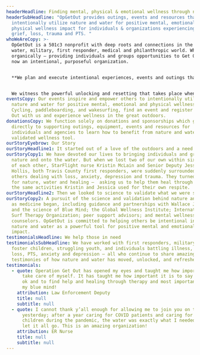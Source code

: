 ```yaml
---
headerHeadline: Finding mental, physical & emotional wellness through nature and water.
headerSubHeadline: "OpGetOut provides outings, events and resources that
  intentionally utilize nature and water for positive mental, emotional and
  physical wellness impact for individuals & organizations experiencing anxiety,
  grief, loss, trauma and PTS. "
whoWeAreCopy: >-
  OpGetOut is a 501c3 nonprofit with deep roots and connections in the wellness,
  water, military, first responder, medical and philanthropic world. What began
  organically — providing individuals and groups opportunities to Get Out — is
  now an intentional, purposeful organization. 


  **We plan and execute intentional experiences, events and outings that utilize evidence-based science: nature and water can be a powerful therapeutic benefit to assist individuals and agencies dealing with loss, PTS, anxiety, grief, trauma, and stress.**


  We witness the powerful unlocking and resetting that takes place when individuals are given the opportunity and tools to be empowered with the healing elements of nature and water.
eventsCopy: Our events inspire and e﻿mpower others to intentionally utilize
  nature and water for positive mental, emotional and physical wellness impact.
  C﻿ycling, paddleboarding, and wakesurfing, find an event and register to Get
  Out with us and experience wellness in the great outdoors.
donationsCopy: We function solely on donations and sponsorships which go
  directly to supporting outings, equipment, events and resources for
  individuals and agencies to learn how to benefit from nature and water as a
  validated wellness tool.
ourStoryEyebrow: Our Story
ourStoryHeadline1: It started out of a love of the outdoors and a need to heal.
ourStoryCopy1: We have devoted our lives to bringing individuals and groups into
  nature and onto the water. But when we lost two of our own within six months
  of each other, StarFlight nurse Kristin McLain and Senior Deputy Jessica
  Hollis, both Travis County first responders, were suddenly surrounded by
  others dealing with loss, anxiety, depression and trauma. They turned to us
  for nature, water and healing —  asking us to help them heal through some of
  the same activities Kristin and Jessica used for their own respite.
ourStoryHeadline2: Then we looked to science to validate what we were seeing.
ourStoryCopy2: A pursuit of the science and validation behind nature and water
  as medicine began, including guidance and partnerships with Wallace J. Nichols
  and the science of Blue Mind; the Global Wellness Institute; International
  Surf Therapy Organization; peer support advisors; and mental wellness
  counselors. OpGetOut is committed to helping others be intentional in using
  nature and water as a powerful tool for positive mental and emotional wellness
  impact.
testimonialsHeadline: We help those in need
testimonialsSubHeadline: We have worked with first responders, military, women,
  foster children, struggling youth, and individuals battling illness, grief,
  loss, PTS, anxiety and depression – all who continue to share amazing
  testimonies of how nature and water has moved, unlocked, and refreshed them.
testimonials:
  - quote: Operation Get Out has opened my eyes and taught me how important it is to
      take care of myself. It has taught me how important it is to say I’m not
      ok and to find help and healing through therapy and most important, to me,
      my blue mind!
    attribution: Law Enforcement Deputy
    title: null
    subtitle: null
  - quote: I cannot thank y’all enough for allowing me to join you on the water
      yesterday; after a year caring for COVID patients and caring for my own
      children during the pandemic, the water was exactly what I needed to help
      let it all go. This is an amazing organization!
    attribution: ER Nurse
    title: null
    subtitle: null
---
```

